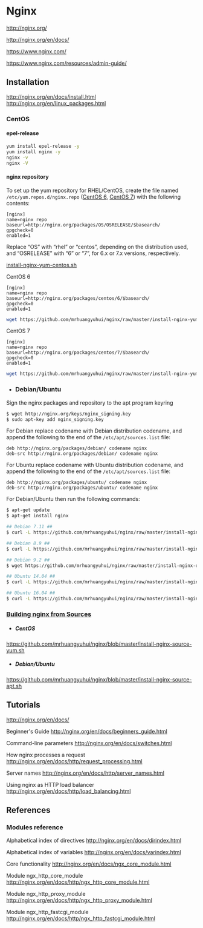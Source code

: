 # Nginx

http://nginx.org/

http://nginx.org/en/docs/

https://www.nginx.com/

https://www.nginx.com/resources/admin-guide/

## Installation

http://nginx.org/en/docs/install.html \
http://nginx.org/en/linux_packages.html

### CentOS

#### epel-release
```bash
yum install epel-release -y
yum install nginx -y
nginx -v
nginx -V
```

#### nginx repository

To set up the yum repository for RHEL/CentOS, create the file named `/etc/yum.repos.d/nginx.repo` ([CentOS 6](https://github.com/mrhuangyuhui/nginx/blob/master/nginx-centos6.repo), [CentOS 7](https://github.com/mrhuangyuhui/nginx/blob/master/nginx-centos7.repo)) with the following contents:

```
[nginx]
name=nginx repo
baseurl=http://nginx.org/packages/OS/OSRELEASE/$basearch/
gpgcheck=0
enabled=1
```
Replace “OS” with “rhel” or “centos”, depending on the distribution used, and “OSRELEASE” with “6” or “7”, for 6.x or 7.x versions, respectively.

[install-nginx-yum-centos.sh](https://github.com/mrhuangyuhui/nginx/blob/master/install-nginx-yum-centos.sh)

CentOS 6
```
[nginx]
name=nginx repo
baseurl=http://nginx.org/packages/centos/6/$basearch/
gpgcheck=0
enabled=1
```

```bash
wget https://github.com/mrhuangyuhui/nginx/raw/master/install-nginx-yum-centos.sh && sh install-nginx-yum-centos.sh centos6
```

CentOS 7
```
[nginx]
name=nginx repo
baseurl=http://nginx.org/packages/centos/7/$basearch/
gpgcheck=0
enabled=1
```

```bash
wget https://github.com/mrhuangyuhui/nginx/raw/master/install-nginx-yum-centos.sh && sh install-nginx-yum-centos.sh centos7
```

- ### Debian/Ubuntu

Sign the nginx packages and repository to the apt program keyring
```bash
$ wget http://nginx.org/keys/nginx_signing.key
$ sudo apt-key add nginx_signing.key
```

For Debian replace codename with Debian distribution codename, and append the following to the end of the `/etc/apt/sources.list` file:
```
deb http://nginx.org/packages/debian/ codename nginx
deb-src http://nginx.org/packages/debian/ codename nginx
```

For Ubuntu replace codename with Ubuntu distribution codename, and append the following to the end of the `/etc/apt/sources.list` file:
```
deb http://nginx.org/packages/ubuntu/ codename nginx
deb-src http://nginx.org/packages/ubuntu/ codename nginx
```

For Debian/Ubuntu then run the following commands:
```bash
$ apt-get update
$ apt-get install nginx
```

```bash
## Debian 7.11 ##
$ curl -L https://github.com/mrhuangyuhui/nginx/raw/master/install-nginx-debian7.sh | sh

## Debian 8.9 ##
$ curl -L https://github.com/mrhuangyuhui/nginx/raw/master/install-nginx-debian8.sh | sh

## Debian 9.2 ##
$ wget https://github.com/mrhuangyuhui/nginx/raw/master/install-nginx-debian9.sh && sh install-nginx-debian9.sh

## Ubuntu 14.04 ##
$ curl -L https://github.com/mrhuangyuhui/nginx/raw/master/install-nginx-ubuntu1404.sh | sh

## Ubuntu 16.04 ##
$ curl -L https://github.com/mrhuangyuhui/nginx/raw/master/install-nginx-ubuntu1604.sh | sh
```

### [Building nginx from Sources](http://nginx.org/en/docs/configure.html)

- ##### CentOS
https://github.com/mrhuangyuhui/nginx/blob/master/install-nginx-source-yum.sh

- ##### Debian/Ubuntu
https://github.com/mrhuangyuhui/nginx/blob/master/install-nginx-source-apt.sh

## Tutorials

http://nginx.org/en/docs/

Beginner's Guide
http://nginx.org/en/docs/beginners_guide.html

Command-line parameters
http://nginx.org/en/docs/switches.html

How nginx processes a request
http://nginx.org/en/docs/http/request_processing.html

Server names
http://nginx.org/en/docs/http/server_names.html

Using nginx as HTTP load balancer
http://nginx.org/en/docs/http/load_balancing.html

## References

### Modules reference

Alphabetical index of directives
http://nginx.org/en/docs/dirindex.html

Alphabetical index of variables
http://nginx.org/en/docs/varindex.html

Core functionality
http://nginx.org/en/docs/ngx_core_module.html

Module ngx_http_core_module
http://nginx.org/en/docs/http/ngx_http_core_module.html

Module ngx_http_proxy_module
http://nginx.org/en/docs/http/ngx_http_proxy_module.html

Module ngx_http_fastcgi_module
http://nginx.org/en/docs/http/ngx_http_fastcgi_module.html
